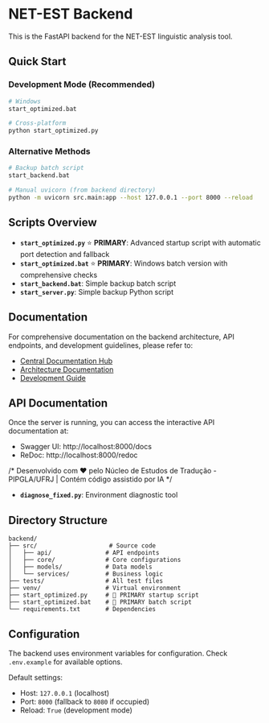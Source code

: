 # NET-EST Backend

This is the FastAPI backend for the NET-EST linguistic analysis tool.

## Quick Start

### Development Mode (Recommended)
```bash
# Windows
start_optimized.bat

# Cross-platform
python start_optimized.py
```

### Alternative Methods
```bash
# Backup batch script
start_backend.bat

# Manual uvicorn (from backend directory)
python -m uvicorn src.main:app --host 127.0.0.1 --port 8000 --reload
```

## Scripts Overview

- **`start_optimized.py`** ⭐ **PRIMARY**: Advanced startup script with automatic port detection and fallback
- **`start_optimized.bat`** ⭐ **PRIMARY**: Windows batch version with comprehensive checks
- **`start_backend.bat`**: Simple backup batch script
- **`start_server.py`**: Simple backup Python script

## Documentation

For comprehensive documentation on the backend architecture, API endpoints, and development guidelines, please refer to:

- [Central Documentation Hub](../DOCUMENTATION.md)
- [Architecture Documentation](../ARCHITECTURE.md)
- [Development Guide](../DEVELOPMENT.md)

## API Documentation

Once the server is running, you can access the interactive API documentation at:

- Swagger UI: http://localhost:8000/docs
- ReDoc: http://localhost:8000/redoc

/*
Desenvolvido com ❤️ pelo Núcleo de Estudos de Tradução - PIPGLA/UFRJ | Contém código assistido por IA
*/
- **`diagnose_fixed.py`**: Environment diagnostic tool

## Directory Structure

```
backend/
├── src/                    # Source code
│   ├── api/               # API endpoints
│   ├── core/              # Core configurations
│   ├── models/            # Data models
│   └── services/          # Business logic
├── tests/                 # All test files
├── venv/                  # Virtual environment
├── start_optimized.py     # 🚀 PRIMARY startup script
├── start_optimized.bat    # 🚀 PRIMARY batch script
└── requirements.txt       # Dependencies
```

## Configuration

The backend uses environment variables for configuration. Check `.env.example` for available options.

Default settings:
- Host: `127.0.0.1` (localhost)
- Port: `8000` (fallback to `8080` if occupied)
- Reload: `True` (development mode)
